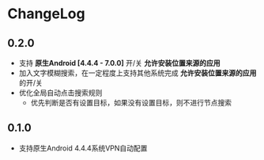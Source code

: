 # ChangeLog

## 0.2.0

* 支持 **原生Android [4.4.4 - 7.0.0]** 开/关 **允许安装位置来源的应用**
* 加入文字模糊搜索，在一定程度上支持其他系统完成 **允许安装位置来源的应用** 的开/关
* 优化全局自动点击搜索规则
  * 优先判断是否有设置目标，如果没有设置目标，则不进行节点搜索

## 0.1.0 

* 支持原生Android 4.4.4系统VPN自动配置